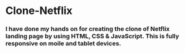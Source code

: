 # Clone-Netflix

### I have done my hands on for creating the clone of Netflix landing page by using HTML, CSS & JavaScript. This is fully responsive on moile and tablet devices.
